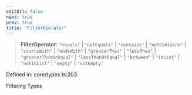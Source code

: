 ```yaml
---
editUrl: false
next: true
prev: true
title: "FilterOperator"
---
```


> **FilterOperator**: `"equals"` \| `"notEquals"` \| `"contains"` \| `"notContains"` \| `"startsWith"` \| `"endsWith"` \| `"greaterThan"` \| `"lessThan"` \| `"greaterThanOrEqual"` \| `"lessThanOrEqual"` \| `"between"` \| `"inList"` \| `"notInList"` \| `"empty"` \| `"notEmpty"`

Defined in: core/types.ts:203

Filtering Types
